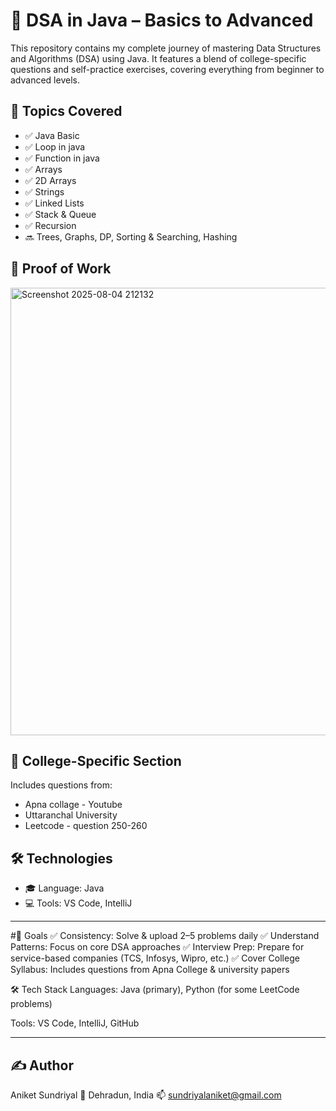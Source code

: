 # 🎯 DSA in Java – Basics to Advanced

This repository contains my complete journey of mastering Data Structures and Algorithms (DSA) using Java.
It features a blend of college-specific questions and self-practice exercises, covering everything from beginner to advanced levels.

## 📘 Topics Covered
- ✅ Java Basic
- ✅ Loop in java
- ✅ Function in java
- ✅ Arrays
- ✅ 2D Arrays
- ✅ Strings
- ✅ Linked Lists
- ✅ Stack & Queue
- ✅ Recursion
- 🔜 Trees, Graphs, DP, Sorting & Searching, Hashing

## 🧪 Proof of Work
<img width="742" height="716" alt="Screenshot 2025-08-04 212132" src="https://github.com/user-attachments/assets/170517f2-8e31-469b-ac29-65c203fcad58" />


## 🏫 College-Specific Section
Includes questions from:
- Apna collage - Youtube
- Uttaranchal University
- Leetcode - question 250-260

## 🛠️ Technologies
- 🎓 Language: Java
- 💻 Tools: VS Code, IntelliJ

---

#🎯 Goals
✅ Consistency: Solve & upload 2–5 problems daily
✅ Understand Patterns: Focus on core DSA approaches
✅ Interview Prep: Prepare for service-based companies (TCS, Infosys, Wipro, etc.)
✅ Cover College Syllabus: Includes questions from Apna College & university papers

🛠 Tech Stack
Languages: Java (primary), Python (for some LeetCode problems)

Tools: VS Code, IntelliJ, GitHub

----
## ✍️ Author
Aniket Sundriyal
📍 Dehradun, India
📫 sundriyalaniket@gmail.com
